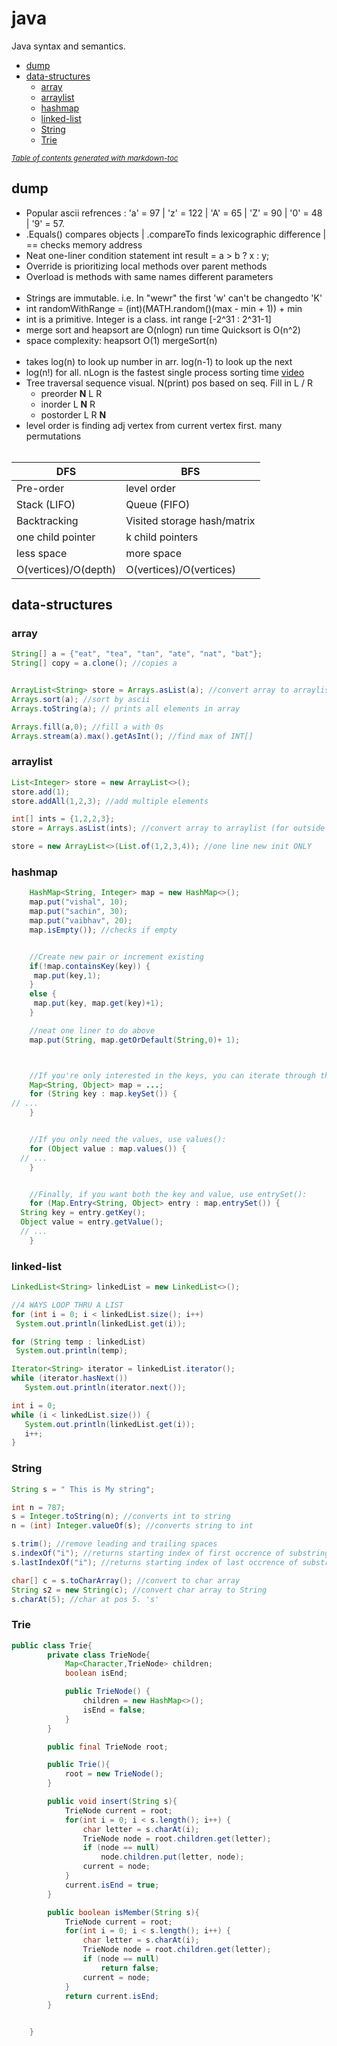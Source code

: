 # java
Java syntax and semantics.


* [dump](#dump)
* [data-structures](#data-structures)
  + [array](#array)
  + [arraylist](#arraylist)
  + [hashmap](#hashmap)
  + [linked-list](#linked-list)
  + [String](#string)
  + [Trie](#trie)

<small><i><a href='http://ecotrust-canada.github.io/markdown-toc/'>Table of contents generated with markdown-toc</a></i></small>


## dump
- Popular ascii refrences : 'a' = 97 | 'z' = 122 | 'A' = 65 | 'Z' = 90 | '0' = 48 | '9' = 57.
- .Equals() compares objects | .compareTo finds lexicographic difference | == checks memory address
- Neat one-liner condition statement int result = a > b ? x : y;
- Override is prioritizing local methods over parent methods
- Overload is methods with same names different parameters
<br><br>
- Strings are immutable. i.e. In "wewr" the first 'w' can't be changedto 'K'
- int randomWithRange = (int)(MATH.random()(max - min + 1)) + min
- int is a primitive. Integer is a class. int range [-2^31 : 2^31-1]
- merge sort and heapsort are O(nlogn) run time Quicksort is O(n^2)
- space complexity: heapsort O(1) mergeSort(n)
<br><br>
- takes log(n) to look up number in arr. log(n-1) to look up the next
- log(n!) for all. nLogn is the fastest single process sorting time [video](https://www.youtube.com/watch?v=4Q72kbwyEmk)
- Tree traversal sequence visual. N(print) pos based on seq. Fill in L / R
  + preorder  **N** L R
  + inorder   L **N** R
  + postorder L R **N**
- level order is finding adj vertex from current vertex first. many permutations
<br><br>

DFS | BFS
--- | ---
Pre-order| level order
Stack (LIFO)| Queue (FIFO)
Backtracking | Visited storage hash/matrix
one child pointer | k child pointers
less space | more space
O(vertices)/O(depth) | O(vertices)/O(vertices)


## data-structures
### array
```java
String[] a = {"eat", "tea", "tan", "ate", "nat", "bat"};
String[] copy = a.clone(); //copies a


ArrayList<String> store = Arrays.asList(a); //convert array to arraylist
Arrays.sort(a); //sort by ascii
Arrays.toString(a); // prints all elements in array

Arrays.fill(a,0); //fill a with 0s
Arrays.stream(a).max().getAsInt(); //find max of INT[]

```

### arraylist
```Java
List<Integer> store = new ArrayList<>();
store.add(1);
store.addAll(1,2,3); //add multiple elements

int[] ints = {1,2,2,3};
store = Arrays.asList(ints); //convert array to arraylist (for outside init)

store = new ArrayList<>(List.of(1,2,3,4)); //one line new init ONLY


```


### hashmap
``` java
    HashMap<String, Integer> map = new HashMap<>();  
    map.put("vishal", 10);
    map.put("sachin", 30);
    map.put("vaibhav", 20);
    map.isEmpty()); //checks if empty


    //Create new pair or increment existing
    if(!map.containsKey(key)) {
     map.put(key,1);
    }
    else {
     map.put(key, map.get(key)+1);
    }

    //neat one liner to do above
    map.put(String, map.getOrDefault(String,0)+ 1);



    //If you're only interested in the keys, you can iterate through the keySet() of the map:
    Map<String, Object> map = ...;
    for (String key : map.keySet()) {
// ...
    }


    //If you only need the values, use values():
    for (Object value : map.values()) {
  // ...
    }


    //Finally, if you want both the key and value, use entrySet():
    for (Map.Entry<String, Object> entry : map.entrySet()) {
  String key = entry.getKey();
  Object value = entry.getValue();
  // ...
    }

```

### linked-list
```Java
LinkedList<String> linkedList = new LinkedList<>();

//4 WAYS LOOP THRU A LIST
for (int i = 0; i < linkedList.size(); i++)
 System.out.println(linkedList.get(i));

for (String temp : linkedList)
 System.out.println(temp);

Iterator<String> iterator = linkedList.iterator();
while (iterator.hasNext())
   System.out.println(iterator.next());

int i = 0;
while (i < linkedList.size()) {
   System.out.println(linkedList.get(i));
   i++;
}

```

### String
```Java
String s = " This is My string";

int n = 787;  
s = Integer.toString(n); //converts int to string
n = (int) Integer.valueOf(s); //converts string to int

s.trim(); //remove leading and trailing spaces
s.indexOf("i"); //returns starting index of first occrence of substring input
s.lastIndexOf("i"); //returns starting index of last occrence of substring input

char[] c = s.toCharArray(); //convert to char array
String s2 = new String(c); //convert char array to String
s.charAt(5); //char at pos 5. 's'

```

### Trie
```java
public class Trie{
        private class TrieNode{
            Map<Character,TrieNode> children;
            boolean isEnd;

            public TrieNode() {
                children = new HashMap<>();
                isEnd = false;
            }
        }

        public final TrieNode root;

        public Trie(){
            root = new TrieNode();
        }

        public void insert(String s){
            TrieNode current = root;
            for(int i = 0; i < s.length(); i++) {
                char letter = s.charAt(i);
                TrieNode node = root.children.get(letter);
                if (node == null)
                    node.children.put(letter, node);
                current = node;
            }
            current.isEnd = true;
        }

        public boolean isMember(String s){
            TrieNode current = root;
            for(int i = 0; i < s.length(); i++) {
                char letter = s.charAt(i);
                TrieNode node = root.children.get(letter);
                if (node == null)
                    return false;
                current = node;
            }
            return current.isEnd;
        }


    }
```
